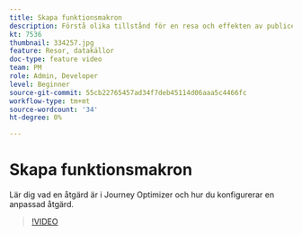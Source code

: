 ```yaml
---
title: Skapa funktionsmakron
description: Förstå olika tillstånd för en resa och effekten av publicering.
kt: 7536
thumbnail: 334257.jpg
feature: Resor, datakällor
doc-type: feature video
team: PM
role: Admin, Developer
level: Beginner
source-git-commit: 55cb22765457ad34f7deb45114d06aaa5c4466fc
workflow-type: tm+mt
source-wordcount: '34'
ht-degree: 0%

---
```



# Skapa funktionsmakron

Lär dig vad en åtgärd är i Journey Optimizer och hur du konfigurerar en anpassad åtgärd.

>[!VIDEO](https://video.tv.adobe.com/v/334257?quality=12)
